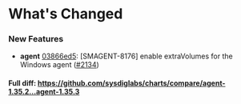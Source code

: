 # What's Changed

### New Features
- **agent** [03866ed5](https://github.com/sysdiglabs/charts/commit/03866ed5831d48d71706ef0e93d5c31b68f2dfad): [SMAGENT-8176] enable extraVolumes for the Windows agent ([#2134](https://github.com/sysdiglabs/charts/issues/2134))
#### Full diff: https://github.com/sysdiglabs/charts/compare/agent-1.35.2...agent-1.35.3
